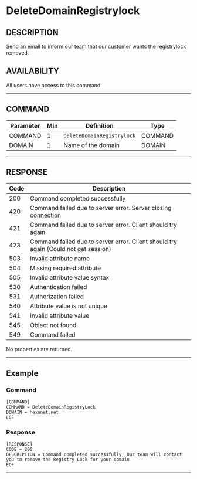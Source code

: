 # DeleteDomainRegistrylock

## DESCRIPTION
Send an email to inform our team that our customer wants the registrylock removed.

## AVAILABILITY
All users have access to this command.

----
## COMMAND

Parameter | Min | Definition | Type
---- | ---- | ---- | ----
COMMAND | 1 | `DeleteDomainRegistrylock` | COMMAND
DOMAIN | 1 | Name of the domain | DOMAIN

----
## RESPONSE

Code | Description
---- | ----
200 | Command completed successfully
420 | Command failed due to server error. Server closing connection
421 | Command failed due to server error. Client should try again
423 | Command failed due to server error. Client should try again (Could not get session)
503 | Invalid attribute name
504 | Missing required attribute
505 | Invalid attribute value syntax
530 | Authentication failed
531 | Authorization failed
540 | Attribute value is not unique
541 | Invalid attribute value
545 | Object not found
549 | Command failed

No properties are returned.

----
## Example

### Command

```
[COMMAND]
COMMAND = DeleteDomainRegistryLock
DOMAIN = hexonet.net
EOF
```
### Response

```
[RESPONSE]
CODE = 200
DESCRIPTION = Command completed successfully; Our team will contact you to remove the Registry Lock for your domain
EOF
```

----
